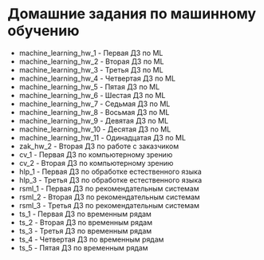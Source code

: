 # Домашние задания по машинному обучению

* machine_learning_hw_1 - Первая ДЗ по ML
* machine_learning_hw_2 - Вторая ДЗ по ML
* machine_learning_hw_3 - Третья ДЗ по ML
* machine_learning_hw_4 - Четвертая ДЗ по ML
* machine_learning_hw_5 - Пятая ДЗ по ML
* machine_learning_hw_6 - Шестая ДЗ по ML
* machine_learning_hw_7 - Седьмая ДЗ по ML
* machine_learning_hw_8 - Восьмая ДЗ по ML
* machine_learning_hw_9 - Девятая ДЗ по ML
* machine_learning_hw_10 - Десятая ДЗ по ML
* machine_learning_hw_11 - Одинадцатая ДЗ по ML
* zak_hw_2 - Вторая ДЗ по работе с заказчиком
* cv_1 - Первая ДЗ по компьютерному зрению
* cv_2 - Вторая ДЗ по компьютерному зрению
* hlp_1 - Первая ДЗ по обработке естественного языка
* hlp_3 - Третья ДЗ по обработке естественного языка
* rsml_1 - Первая ДЗ по рекомендательным системам
* rsml_2 - Вторая ДЗ по рекомендательным системам
* rsml_3 - Третья ДЗ по рекомендательным системам
* ts_1 - Первая ДЗ по временным рядам
* ts_2 - Вторая ДЗ по временным рядам
* ts_3 - Третья ДЗ по временным рядам
* ts_4 - Четвертая ДЗ по временным рядам
* ts_5 - Пятая ДЗ по временным рядам
